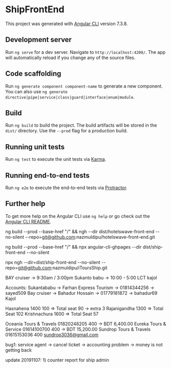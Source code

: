 # ShipFrontEnd

This project was generated with [Angular CLI](https://github.com/angular/angular-cli) version 7.3.8.

## Development server

Run `ng serve` for a dev server. Navigate to `http://localhost:4200/`. The app will automatically reload if you change any of the source files.

## Code scaffolding

Run `ng generate component component-name` to generate a new component. You can also use `ng generate directive|pipe|service|class|guard|interface|enum|module`.

## Build

Run `ng build` to build the project. The build artifacts will be stored in the `dist/` directory. Use the `--prod` flag for a production build.

## Running unit tests

Run `ng test` to execute the unit tests via [Karma](https://karma-runner.github.io).

## Running end-to-end tests

Run `ng e2e` to execute the end-to-end tests via [Protractor](http://www.protractortest.org/).

## Further help

To get more help on the Angular CLI use `ng help` or go check out the [Angular CLI README](https://github.com/angular/angular-cli/blob/master/README.md).

ng build --prod --base-href "/" && ngh --dir dist/hotelswave-front-end --no-silent --repo=git@github.com:nazmuldipu/hotelswave-front-end.git

ng build --prod --base-href "/" && npx angular-cli-ghpages --dir dist/ship-front-end --no-silent

npx ngh --dir=dist/ship-front-end --no-silent --repo=git@github.com:nazmuldipu/iToursShip.git

BAY cruiser -> 9:30am / 3:00pm
Sukanto babu -> 10:00 - 5:00
LCT kajol

Accounts:
Sukantababu -> Farhan Express Tourism -> 01814344256 -> sayed509
Bay cruiser -> Bahadur Hossain -> 01779181872 -> bahadur69
Kajol

Hasnahena  1400   100 => Total seat 90 -> extra 3
Rajanigandha  1300  => Total Seat 102
Krishnachura    1600 => Total Seat 57


Oceania Tours & Travels	01820248205	400		-> BDT 6,400.00
Eureka Tours & Service	01614100700	400		-> BDT 15,200.00
Sundrop Tours & Travels	01615153036	400	sundrop3036@gmail.com

bug1: service agent -> cancel ticket -> accounting problem -> money is not getting back

update 20191107:
    1) counter report for ship admin